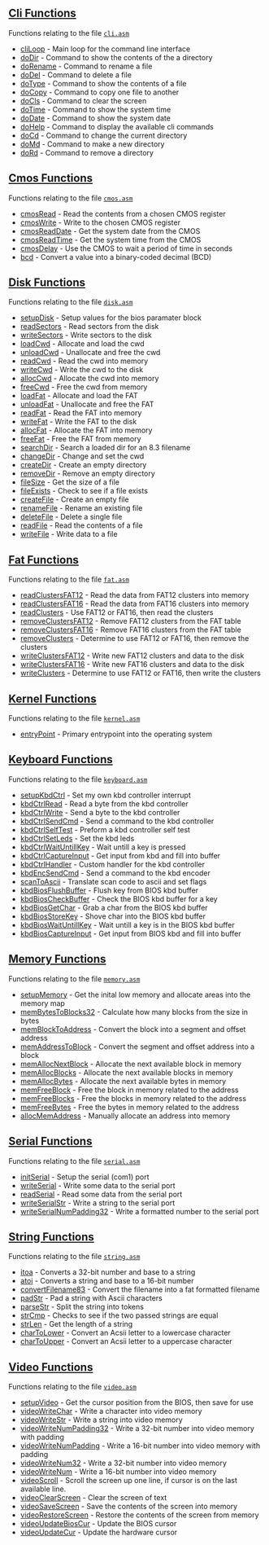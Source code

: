 
## [Cli Functions](Cli-Functions)
Functions relating to the file [`cli.asm`](https://github.com/Joshua-Riek/SuccOS/blob/master/src/cli.asm)

* [cliLoop](Cli-Functions#cliLoop) - Main loop for the command line interface
* [doDir](Cli-Functions#doDir) - Command to show the contents of the a directory
* [doRename](Cli-Functions#doRename) - Command to rename a file
* [doDel](Cli-Functions#doDel) - Command to delete a file
* [doType](Cli-Functions#doType) - Command to show the contents of a file
* [doCopy](Cli-Functions#doCopy) - Command to copy one file to another
* [doCls](Cli-Functions#doCls) - Command to clear the screen
* [doTime](Cli-Functions#doTime) - Command to show the system time
* [doDate](Cli-Functions#doDate) - Command to show the system date
* [doHelp](Cli-Functions#doHelp) - Command to display the available cli commands
* [doCd](Cli-Functions#doCd) - Command to change the current directory
* [doMd](Cli-Functions#doMd) - Command to make a new directory
* [doRd](Cli-Functions#) - Command to remove a directory

## [Cmos Functions](Cmos-Functions)
Functions relating to the file [`cmos.asm`](https://github.com/Joshua-Riek/SuccOS/blob/master/src/cmos.asm)

* [cmosRead](Cmos-Functions#cmosRead) - Read the contents from a chosen CMOS register
* [cmosWrite](Cmos-Functions#cmosWrite) - Write to the chosen CMOS register
* [cmosReadDate](Cmos-Functions#cmosReadDate) - Get the system date from the CMOS
* [cmosReadTime](Cmos-Functions#cmosReadTime) - Get the system time from the CMOS
* [cmosDelay](Cmos-Functions#cmosDelay) - Use the CMOS to wait a period of time in seconds
* [bcd](Cmos-Functions#bcd) - Convert a value into a binary-coded decimal (BCD)

## [Disk Functions](Disk-Functions)
Functions relating to the file [`disk.asm`](https://github.com/Joshua-Riek/SuccOS/blob/master/src/disk.asm)

* [setupDisk](Disk-Functions#setupDisk) - Setup values for the bios paramater block
* [readSectors](Disk-Functions#readSectors) - Read sectors from the disk
* [writeSectors](Disk-Functions#writeSectors) - Write sectors to the disk
* [loadCwd](Disk-Functions#loadCwd) - Allocate and load the cwd
* [unloadCwd](Disk-Functions#unloadCwd) - Unallocate and free the cwd
* [readCwd](Disk-Functions#readCwd) - Read the cwd into memory
* [writeCwd](Disk-Functions#writeCwd) - Write the cwd to the disk
* [allocCwd](Disk-Functions#allocCwd) - Allocate the cwd into memory
* [freeCwd](Disk-Functions#freeCwd) - Free the cwd from memory
* [loadFat](Disk-Functions#loadFat) - Allocate and load the FAT
* [unloadFat](Disk-Functions#unloadFat) - Unallocate and free the FAT
* [readFat](Disk-Functions#readFat) - Read the FAT into memory
* [writeFat](Disk-Functions#writeFat) - Write the FAT to the disk
* [allocFat](Disk-Functions#allocFat) - Allocate the FAT into memory
* [freeFat](Disk-Functions#freeFat) - Free the FAT from memory
* [searchDir](Disk-Functions#searchDir) - Search a loaded dir for an 8.3 filename
* [changeDir](Disk-Functions#changeDir) - Change and set the cwd
* [createDir](Disk-Functions#createDir) - Create an empty directory
* [removeDir](Disk-Functions#removeDir) - Remove an empty directory
* [fileSize](Disk-Functions#fileSize) - Get the size of a file
* [fileExists](Disk-Functions#fileExists) - Check to see if a file exists
* [createFile](Disk-Functions#createFile) - Create an empty file
* [renameFile](Disk-Functions#renameFile) - Rename an existing file 
* [deleteFile](Disk-Functions#deleteFile) - Delete a single file
* [readFile](Disk-Functions#readFile) - Read the contents of a file
* [writeFile](Disk-Functions#writeFile) - Write data to a file

## [Fat Functions](Fat-Functions)
Functions relating to the file [`fat.asm`](https://github.com/Joshua-Riek/SuccOS/blob/master/src/fat.asm)

* [readClustersFAT12](Fat-Functions#readClustersFAT12) - Read the data from FAT12 clusters into memory
* [readClustersFAT16](Fat-Functions#readClustersFAT16) - Read the data from FAT16 clusters into memory
* [readClusters](Fat-Functions#readClusters) - Use FAT12 or FAT16, then read the clusters
* [removeClustersFAT12](Fat-Functions#removeClustersFAT12) - Remove FAT12 clusters from the FAT table
* [removeClustersFAT16](Fat-Functions#removeClustersFAT16) - Remove FAT16 clusters from the FAT table
* [removeClusters](Fat-Functions#removeClusters) - Determine to use FAT12 or FAT16, then remove the clusters
* [writeClustersFAT12](Fat-Functions#writeClustersFAT12) - Write new FAT12 clusters and data to the disk
* [writeClustersFAT16](Fat-Functions#writeClustersFAT16) - Write new FAT16 clusters and data to the disk
* [writeClusters](Fat-Functions#writeClusters) - Determine to use FAT12 or FAT16, then write the clusters

## [Kernel Functions](Kernel-Functions)
Functions relating to the file [`kernel.asm`](https://github.com/Joshua-Riek/SuccOS/blob/master/src/kernel.asm)

* [entryPoint](Kernel-Functions#entryPoint) - Primary entrypoint into the operating system

## [Keyboard Functions](Keyboard-Functions)
Functions relating to the file [`keyboard.asm`](https://github.com/Joshua-Riek/SuccOS/blob/master/src/keyboard.asm)

* [setupKbdCtrl](Keyboard-Functions#setupKbdCtrl) - Set my own kbd controller interrupt
* [kbdCtrlRead](Keyboard-Functions#kbdCtrlRead) - Read a byte from the kbd controller
* [kbdCtrlWrite](Keyboard-Functions#kbdCtrlWrite) - Send a byte to the kbd controller
* [kbdCtrlSendCmd](Keyboard-Functions#kbdCtrlSendCmd) - Send a command to the kbd controller
* [kbdCtrlSelfTest](Keyboard-Functions#kbdCtrlSelfTest) - Preform a kbd controller self test
* [kbdCtrlSetLeds](Keyboard-Functions#kbdCtrlSetLeds) - Set the kbd leds
* [kbdCtrlWaitUntillKey](Keyboard-Functions#kbdCtrlWaitUntillKey) - Wait untill a key is pressed
* [kbdCtrlCaptureInput](Keyboard-Functions#kbdCtrlCaptureInput) - Get input from kbd and fill into buffer
* [kbdCtrlHandler](Keyboard-Functions#kbdCtrlHandler) - Custom handler for the kbd controller 
* [kbdEncSendCmd](Keyboard-Functions#kbdEncSendCmd) - Send a command to the kbd encoder
* [scanToAscii](Keyboard-Functions#ScanToAscii) - Translate scan code to ascii and set flags
* [kbdBiosFlushBuffer](Keyboard-Functions#kbdBiosFlushBuffer) - Flush key from BIOS kbd buffer
* [kbdBiosCheckBuffer](Keyboard-Functions#kbdBiosCheckBuffer) - Check the BIOS kbd buffer for a key
* [kbdBiosGetChar](Keyboard-Functions#kbdBiosGetChar) - Grab a char from the BIOS kbd buffer
* [kbdBiosStoreKey](Keyboard-Functions#kbdBiosStoreKey) - Shove char into the BIOS kbd buffer
* [kbdBiosWaitUntillKey](Keyboard-Functions#kbdBiosWaitUntillKey) - Wait untill a key is in the BIOS kbd buffer
* [kbdBiosCaptureInput](Keyboard-Functions#kbdBiosCaptureInput) - Get input from BIOS kbd and fill into buffer

## [Memory Functions](Memory-Functions)
Functions relating to the file [`memory.asm`](https://github.com/Joshua-Riek/SuccOS/blob/master/src/memory.asm)

* [setupMemory](Memory-Functions#setupMemory) - Get the inital low memory and allocate areas into the memory map
* [memBytesToBlocks32](Memory-Functions#memBytesToBlocks32) - Calculate how many blocks from the size in bytes
* [memBlockToAddress](Memory-Functions#memBlockToAddress) - Convert the block into a segment and offset address
* [memAddressToBlock](Memory-Functions#memAddressToBlock) - Convert the segment and offset address into a block
* [memAllocNextBlock](Memory-Functions#memAllocNextBlock) - Allocate the next available block in memory
* [memAllocBlocks](Memory-Functions#memAllocBlocks) - Allocate the next available blocks in memory
* [memAllocBytes](Memory-Functions#memAllocBytes) - Allocate the next available bytes in memory
* [memFreeBlock](Memory-Functions#memFreeBlock) - Free the block in memory related to the address
* [memFreeBlocks](Memory-Functions#memFreeBlocks) - Free the blocks in memory related to the address 
* [memFreeBytes](Memory-Functions#memFreeBytes) - Free the bytes in memory related to the address
* [allocMemAddress](Memory-Functions#allocMemAddress) - Manually allocate an address into memory

## [Serial Functions](Serial-Functions)
Functions relating to the file [`serial.asm`](https://github.com/Joshua-Riek/SuccOS/blob/master/src/serial.asm)

* [initSerial](Serial-Functions#initSerial) - Setup the serial (com1) port
* [writeSerial](Serial-Functions#writeSerial) - Write some data to the serial port
* [readSerial](Serial-Functions#readSerial) - Read some data from the serial port
* [writeSerialStr](Serial-Functions#writeSerialStr) - Write a string to the serial port
* [writeSerialNumPadding32](Serial-Functions#writeSerialNumPadding32) - Write a formatted number to the serial port


## [String Functions](String-Functions)
Functions relating to the file [`string.asm`](https://github.com/Joshua-Riek/SuccOS/blob/master/src/string.asm)

* [itoa](String-Functions#itoa) - Converts a 32-bit number and base to a string
* [atoi](String-Functions#atoi) - Converts a string and base to a 16-bit number
* [convertFilename83](String-Functions#convertFilename83) - Convert the filename into a fat formatted filename
* [padStr](String-Functions#padStr) - Pad a string with Ascii characters
* [parseStr](String-Functions#parseStr) - Split the string into tokens
* [strCmp](String-Functions#strCmp) - Checks to see if the two passed strings are equal
* [strLen](String-Functions#strLen) - Get the length of a string
* [charToLower](String-Functions#charToLower) - Convert an Acsii letter to a lowercase character
* [charToUpper](String-Functions#charToUpper) - Convert an Acsii letter to a uppercase character

## [Video Functions](Video-Functions)
Functions relating to the file [`video.asm`](https://github.com/Joshua-Riek/SuccOS/blob/master/src/video.asm)

* [setupVideo](Video-Functions#setupVideo) - Get the cursor position from the BIOS, then save for use
* [videoWriteChar](Video-Functions#videoWriteChar) - Write a character into video memory
* [videoWriteStr](Video-Functions#videoWriteStr) - Write a string into video memory
* [videoWriteNumPadding32](Video-Functions#videoWriteNumPadding32) - Write a 32-bit number into video memory with padding
* [videoWriteNumPadding](Video-Functions#videoWriteNumPadding) - Write a 16-bit number into video memory with padding
* [videoWriteNum32](Video-Functions#videoWriteNum32) - Write a 32-bit number into video memory
* [videoWriteNum](Video-Functions#videoWriteNum) - Write a 16-bit number into video memory
* [videoScroll](Video-Functions#videoScroll) - Scroll the screen up one line, if cursor is on the last available line.
* [videoClearScreen](Video-Functions#videoClearScreen) - Clear the screen of text
* [videoSaveScreen](Video-Functions#videoSaveScreen) - Save the contents of the screen into memory
* [videoRestoreScreen](Video-Functions#videoRestoreScreen) - Restore the contents of the screen from memory
* [videoUpdateBiosCur](Video-Functions#videoUpdateBiosCur) - Update the BIOS cursor
* [videoUpdateCur](Video-Functions#videoUpdateCur) - Update the hardware cursor
